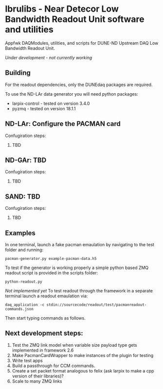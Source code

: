 # lbrulibs - Near Detecor Low Bandwidth Readout Unit software and utilities 
Appfwk DAQModules, utilities, and scripts for DUNE-ND Upstream DAQ Low Bandwidth Readout Unit.

*Under development - not currently working*

## Building

For the readout dependencies, only the DUNEdaq packages are required.

To use the ND-LAr data generator you will need python packages:
- larpix-control - tested on version 3.4.0
- pyzmq - tested on version 18.1.1

## ND-LAr: Configure the PACMAN card
Confugiration steps:
   1. TBD

## ND-GAr: TBD
Confugiration steps:
   1. TBD

## SAND: TBD
Confugiration steps:
   1. TBD

## Examples
In one terminal, launch a fake pacman emaulation by navigating to the test folder and running:

    pacman-generator.py example-pacman-data.h5

To test if the generator is working properly a simple python based ZMQ readout script is provided in the scripts folder:

    python-readout.py

*Not implemented yet*
To test readout through the framework in a separate terminal launch a readout emaulation via:

    daq_application -c stdin://sourcecode/readout/test/pacmanreadout-commands.json
    
Then start typing commands as follows.

## Next development steps:
   1. Test the ZMQ link model when variable size payload type gets implemented in framework 2.6
   2. Make PacmanCardWrapper to make instances of the plugin for testing
   3. Write test apps
   4. Build a passthrough for CCM commands.
   5. Create a set packet format analogous to felix (ask larpix to make a cpp version of their libraries)?
   6. Scale to many ZMQ links
